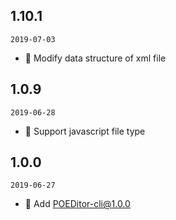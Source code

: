 ## 1.10.1

`2019-07-03`

- 🌟 Modify data structure of xml file

## 1.0.9

`2019-06-28`

- 🌟 Support javascript file type

## 1.0.0

`2019-06-27`

- 🌟 Add POEDitor-cli@1.0.0